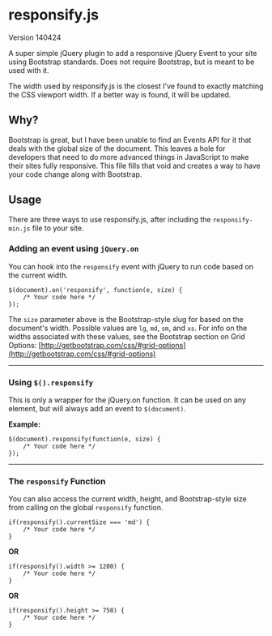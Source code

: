 responsify.js
=============

Version 140424

A super simple jQuery plugin to add a responsive jQuery Event to your site using Bootstrap standards. Does not require Bootstrap, but is meant to be used with it.

The width used by responsify.js is the closest I've found to exactly matching the CSS viewport width. If a better way is found, it will be updated.

Why?
----

Bootstrap is great, but I have been unable to find an Events API for it that deals with the global size of the document. This leaves a hole for developers that need to do more advanced things in JavaScript to make their sites fully responsive. This file fills that void and creates a way to have your code change along with Bootstrap.


Usage
-----
There are three ways to use responsify.js, after including the `responsify-min.js` file to your site.

### Adding an event using `jQuery.on`

You can hook into the `responsify` event with jQuery to run code based on the current width.

```
$(document).on('responsify', function(e, size) {
	/* Your code here */
});
```

The `size` parameter above is the Bootstrap-style slug for based on the document's width. Possible values are `lg`, `md`, `sm`, and `xs`. For info on the widths associated with these values, see the Bootstrap section on Grid Options: [http://getbootstrap.com/css/#grid-options](http://getbootstrap.com/css/#grid-options)

---

### Using `$().responsify`

This is only a wrapper for the jQuery.on function. It can be used on any element, but will always add an event to `$(document)`.

**Example:**

```
$(document).responsify(function(e, size) {
	/* Your code here */
});
```

---

### The `responsify` Function

You can also access the current width, height, and Bootstrap-style size from calling on the global `responsify` function.

```
if(responsify().currentSize === 'md') {
	/* Your code here */
}
```

**OR**

```
if(responsify().width >= 1200) {
	/* Your code here */
}
```

**OR**

```
if(responsify().height >= 750) {
	/* Your code here */
}
```